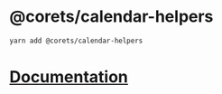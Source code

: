 # @corets/calendar-helpers

```sh
yarn add @corets/calendar-helpers
```

# [Documentation](https://corets.github.io/calendar-helpers)
